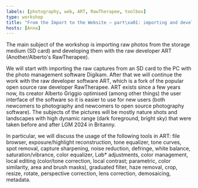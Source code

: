 ```yaml
---
labels: [photography, web, ART, RawTherapee, toolbox]
type: workshop
title: "From the Import to the Website — part\xa01: importing and developing raw captures"
hosts: [Anna]
---
```



The main subject of the workshop is importing raw photos from the storage
medium (SD card) and developing them with the raw developer ART (Another/Alberto's RawTherapee).

We will start with importing the raw captures from an SD card to the PC
with the photo management software Digikam. After that we will continue
the work with the raw developer software ART, which is a fork of the popular
open source raw developer RawTherapee. ART exists since a few years now,
its creator Alberto Griggio optimised (among other things) the user interface
of the software so it is easier to use for new users (both newcomers to
photography and newcomers to open source photography software). The subjects
of the pictures will be mostly nature shots and landscapes with high dynamic
range (dark foreground, bright sky) that were taken before and after
LGM 2024 in Britanny.

In particular, we will discuss the usage of the following tools in ART:
file browser, exposure/highlight reconstruction, tone equalizer, tone curves,
spot removal, capture sharpening, noise reduction, defringe, white balance,
saturation/vibrance, color equalizer, L*a*b* adjustments, color management,
local editing (color/tone correction, local contrast; parametric, color similarity,
area and brush masks), graduated filter, haze removal, crop, resize, rotate,
perspective correction, lens correction, demosaicing, metadata.
